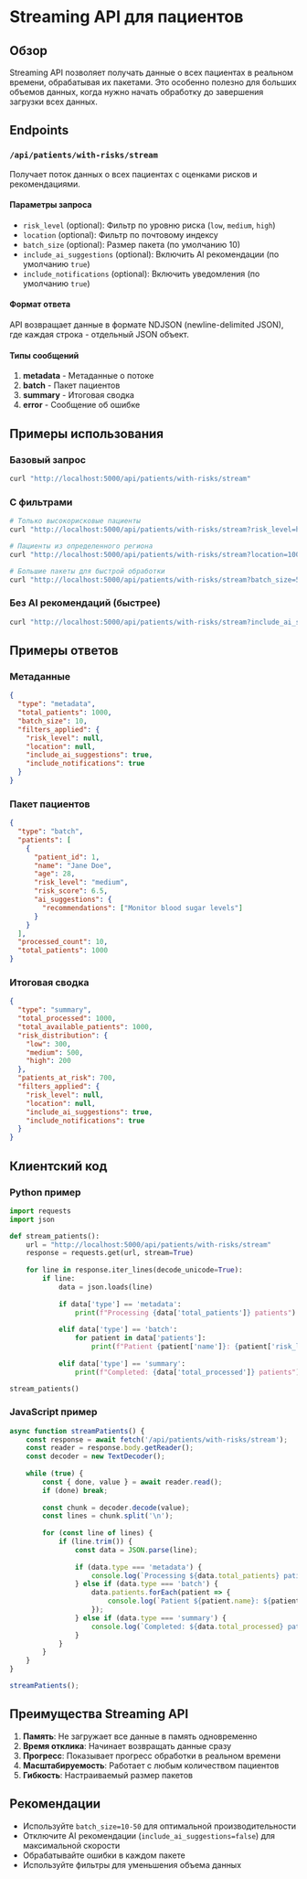 # Streaming API для пациентов

## Обзор

Streaming API позволяет получать данные о всех пациентах в реальном времени, обрабатывая их пакетами. Это особенно полезно для больших объемов данных, когда нужно начать обработку до завершения загрузки всех данных.

## Endpoints

### `/api/patients/with-risks/stream`

Получает поток данных о всех пациентах с оценками рисков и рекомендациями.

#### Параметры запроса

- `risk_level` (optional): Фильтр по уровню риска (`low`, `medium`, `high`)
- `location` (optional): Фильтр по почтовому индексу
- `batch_size` (optional): Размер пакета (по умолчанию 10)
- `include_ai_suggestions` (optional): Включить AI рекомендации (по умолчанию `true`)
- `include_notifications` (optional): Включить уведомления (по умолчанию `true`)

#### Формат ответа

API возвращает данные в формате NDJSON (newline-delimited JSON), где каждая строка - отдельный JSON объект.

#### Типы сообщений

1. **metadata** - Метаданные о потоке
2. **batch** - Пакет пациентов
3. **summary** - Итоговая сводка
4. **error** - Сообщение об ошибке

## Примеры использования

### Базовый запрос

```bash
curl "http://localhost:5000/api/patients/with-risks/stream"
```

### С фильтрами

```bash
# Только высокорисковые пациенты
curl "http://localhost:5000/api/patients/with-risks/stream?risk_level=high"

# Пациенты из определенного региона
curl "http://localhost:5000/api/patients/with-risks/stream?location=10001"

# Большие пакеты для быстрой обработки
curl "http://localhost:5000/api/patients/with-risks/stream?batch_size=50"
```

### Без AI рекомендаций (быстрее)

```bash
curl "http://localhost:5000/api/patients/with-risks/stream?include_ai_suggestions=false&batch_size=25"
```

## Примеры ответов

### Метаданные

```json
{
  "type": "metadata",
  "total_patients": 1000,
  "batch_size": 10,
  "filters_applied": {
    "risk_level": null,
    "location": null,
    "include_ai_suggestions": true,
    "include_notifications": true
  }
}
```

### Пакет пациентов

```json
{
  "type": "batch",
  "patients": [
    {
      "patient_id": 1,
      "name": "Jane Doe",
      "age": 28,
      "risk_level": "medium",
      "risk_score": 6.5,
      "ai_suggestions": {
        "recommendations": ["Monitor blood sugar levels"]
      }
    }
  ],
  "processed_count": 10,
  "total_patients": 1000
}
```

### Итоговая сводка

```json
{
  "type": "summary",
  "total_processed": 1000,
  "total_available_patients": 1000,
  "risk_distribution": {
    "low": 300,
    "medium": 500,
    "high": 200
  },
  "patients_at_risk": 700,
  "filters_applied": {
    "risk_level": null,
    "location": null,
    "include_ai_suggestions": true,
    "include_notifications": true
  }
}
```

## Клиентский код

### Python пример

```python
import requests
import json

def stream_patients():
    url = "http://localhost:5000/api/patients/with-risks/stream"
    response = requests.get(url, stream=True)
    
    for line in response.iter_lines(decode_unicode=True):
        if line:
            data = json.loads(line)
            
            if data['type'] == 'metadata':
                print(f"Processing {data['total_patients']} patients")
                
            elif data['type'] == 'batch':
                for patient in data['patients']:
                    print(f"Patient {patient['name']}: {patient['risk_level']} risk")
                    
            elif data['type'] == 'summary':
                print(f"Completed: {data['total_processed']} patients")

stream_patients()
```

### JavaScript пример

```javascript
async function streamPatients() {
    const response = await fetch('/api/patients/with-risks/stream');
    const reader = response.body.getReader();
    const decoder = new TextDecoder();
    
    while (true) {
        const { done, value } = await reader.read();
        if (done) break;
        
        const chunk = decoder.decode(value);
        const lines = chunk.split('\n');
        
        for (const line of lines) {
            if (line.trim()) {
                const data = JSON.parse(line);
                
                if (data.type === 'metadata') {
                    console.log(`Processing ${data.total_patients} patients`);
                } else if (data.type === 'batch') {
                    data.patients.forEach(patient => {
                        console.log(`Patient ${patient.name}: ${patient.risk_level} risk`);
                    });
                } else if (data.type === 'summary') {
                    console.log(`Completed: ${data.total_processed} patients`);
                }
            }
        }
    }
}

streamPatients();
```

## Преимущества Streaming API

1. **Память**: Не загружает все данные в память одновременно
2. **Время отклика**: Начинает возвращать данные сразу
3. **Прогресс**: Показывает прогресс обработки в реальном времени
4. **Масштабируемость**: Работает с любым количеством пациентов
5. **Гибкость**: Настраиваемый размер пакетов

## Рекомендации

- Используйте `batch_size=10-50` для оптимальной производительности
- Отключите AI рекомендации (`include_ai_suggestions=false`) для максимальной скорости
- Обрабатывайте ошибки в каждом пакете
- Используйте фильтры для уменьшения объема данных
